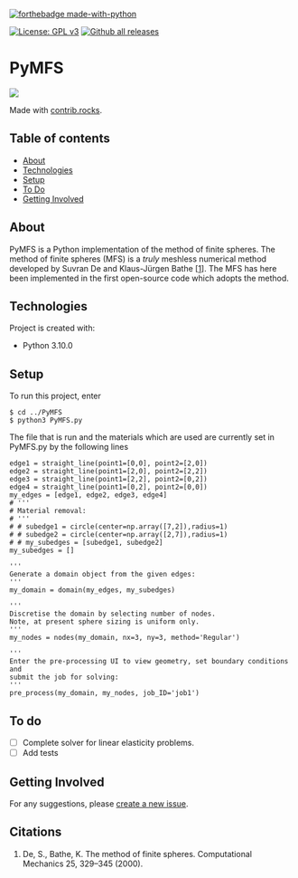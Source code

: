 [![forthebadge made-with-python](http://ForTheBadge.com/images/badges/made-with-python.svg)](https://www.python.org/)

[![License: GPL v3](https://img.shields.io/badge/License-GPLv3-blue.svg)](https://www.gnu.org/licenses/gpl-3.0) 
[![Github all releases](https://img.shields.io/github/downloads/ThomasAston/PyMFS/total.svg)](https://GitHub.com/ThomasAston/PyMFS/releases/)

# PyMFS

<a href="https://github.com/ThomasAston/PyMFS/graphs/contributors">
  <img src="https://contrib.rocks/image?repo=ThomasAston/PyMFS" />
</a>

Made with [contrib.rocks](https://contrib.rocks).

## Table of contents
* [About](#about)
* [Technologies](#technologies)
* [Setup](#setup)
* [To Do](#to_do)
* [Getting Involved](#getting_involved)


## About
PyMFS is a Python implementation of the method of finite spheres. The method of finite spheres (MFS) is a _truly_ meshless numerical method developed by Suvran De and Klaus-Jürgen Bathe [[1]]. The MFS has here been implemented in the first open-source code which adopts the method.
	
## Technologies
Project is created with:
* Python 3.10.0
	
## Setup
To run this project, enter

```
$ cd ../PyMFS
$ python3 PyMFS.py
```

The file that is run and the materials which are used are currently set in PyMFS.py by the following lines

```
edge1 = straight_line(point1=[0,0], point2=[2,0])
edge2 = straight_line(point1=[2,0], point2=[2,2])
edge3 = straight_line(point1=[2,2], point2=[0,2])
edge4 = straight_line(point1=[0,2], point2=[0,0])
my_edges = [edge1, edge2, edge3, edge4]
# '''
# Material removal:
# '''
# # subedge1 = circle(center=np.array([7,2]),radius=1) 
# # subedge2 = circle(center=np.array([2,7]),radius=1) 
# # my_subedges = [subedge1, subedge2]
my_subedges = []

'''
Generate a domain object from the given edges:
'''
my_domain = domain(my_edges, my_subedges)

'''
Discretise the domain by selecting number of nodes.
Note, at present sphere sizing is uniform only.
'''
my_nodes = nodes(my_domain, nx=3, ny=3, method='Regular')

'''
Enter the pre-processing UI to view geometry, set boundary conditions and
submit the job for solving:
'''
pre_process(my_domain, my_nodes, job_ID='job1')
```
## To do
- [ ] Complete solver for linear elasticity problems.
- [ ] Add tests

## Getting Involved
For any suggestions, please [create a new issue](https://github.com/ThomasAston/PyMFS/issues).

## Citations
1. De, S., Bathe, K. The method of finite spheres. Computational Mechanics 25, 329–345 (2000). 
 
[1]: https://doi.org/10.1007/s004660050481

